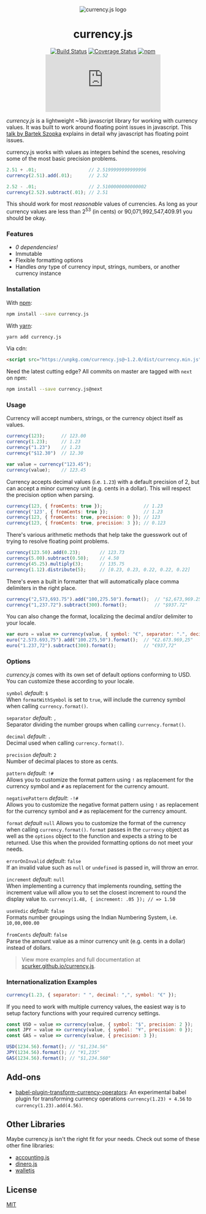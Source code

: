 <div align="center" markdown="1">

![currency.js logo](https://user-images.githubusercontent.com/1062039/31397824-9dfa15f0-adac-11e7-9869-fb20746e90c1.png)

# currency.js

[![Build Status](https://travis-ci.org/scurker/currency.js.svg?branch=master)](https://travis-ci.org/scurker/currency.js)
[![Coverage Status](https://coveralls.io/repos/scurker/currency.js/badge.svg?branch=master&service=github)](https://coveralls.io/github/scurker/currency.js?branch=master)
[![npm](https://img.shields.io/npm/v/currency.js.svg?style=flat)](https://www.npmjs.com/package/currency.js)
[![gzip size](http://img.badgesize.io/https://unpkg.com/currency.js/dist/currency.min.js?compression=gzip)](https://unpkg.com/currency.js/dist/currency.min.js)

</div>

*currency.js* is a lightweight ~1kb javascript library for working with currency values. It was built to work around floating point issues in javascript. This [talk by Bartek Szopka](http://www.youtube.com/watch?v=MqHDDtVYJRI) explains in detail why javascript has floating point issues.

currency.js works with values as integers behind the scenes, resolving some of the most basic precision problems.

```javascript
2.51 + .01;                   // 2.5199999999999996
currency(2.51).add(.01);      // 2.52

2.52 - .01;                   // 2.5100000000000002
currency(2.52).subtract(.01); // 2.51
```

This should work for most *reasonable* values of currencies. As long as your currency values are less than 2<sup>53</sup> (in cents) or 90,071,992,547,409.91 you should be okay.

### Features

* *0 dependencies!*
* Immutable
* Flexible formatting options
* Handles *any* type of currency input, strings, numbers, or another currency instance

### Installation

With [npm](https://www.npmjs.com/):

```sh
npm install --save currency.js
```

With [yarn](https://yarnpkg.com):

```sh
yarn add currency.js
```

Via cdn:

```html
<script src="https://unpkg.com/currency.js@~1.2.0/dist/currency.min.js"></script>
```

Need the latest cutting edge? All commits on master are tagged with `next` on npm:

```sh
npm install --save currency.js@next
```

### Usage

Currency will accept numbers, strings, or the currency object itself as values.

```javascript
currency(123);      // 123.00
currency(1.23);     // 1.23
currency("1.23")    // 1.23
currency("$12.30")  // 12.30

var value = currency("123.45");
currency(value);    // 123.45
```

Currency accepts decimal values (i.e. `1.23`) with a default precision of 2, but can accept a minor currency unit (e.g. cents in a dollar). This will respect the precision option when parsing.

```javascript
currency(123, { fromCents: true });               // 1.23
currency('123', { fromCents: true });             // 1.23
currency(123, { fromCents: true, precision: 0 }); // 123
currency(123, { fromCents: true, precision: 3 }); // 0.123
```

There's various arithmetic methods that help take the guesswork out of trying to resolve floating point problems.

```javascript
currency(123.50).add(0.23);       // 123.73
currency(5.00).subtract(0.50);    // 4.50
currency(45.25).multiply(3);      // 135.75
currency(1.12).distribute(5);     // [0.23, 0.23, 0.22, 0.22, 0.22]
```

There's even a built in formatter that will automatically place comma delimiters in the right place.

```javascript
currency("2,573,693.75").add("100,275.50").format();  // "$2,673,969.25"
currency("1,237.72").subtract(300).format();          // "$937.72"
```

You can also change the format, localizing the decimal and/or delimiter to your locale.

```javascript
var euro = value => currency(value, { symbol: "€", separator: ".", decimal: "," });
euro("2.573.693,75").add("100.275,50").format();  // "€2.673.969,25"
euro("1.237,72").subtract(300).format();          // "€937,72"
```

### Options

*currency.js* comes with its own set of default options conforming to USD. You can customize these according to your locale.

`symbol` *default*: `$`<br/>
When `formatWithSymbol` is set to `true`, will include the currency symbol when calling `currency.format()`.

`separator` *default*: `,`<br/>
Separator dividing the number groups when calling `currency.format()`.

`decimal` *default*: `.`<br/>
Decimal used when calling `currency.format()`.

`precision` *default*: `2`<br/>
Number of decimal places to store as cents.

`pattern` *default*: `!#`<br/>
Allows you to customize the format pattern using `!` as replacement for the currency symbol and `#` as replacement for the currency amount.

`negativePattern` *default*: `-!#`<br/>
Allows you to customize the negative format pattern using `!` as replacement for the currency symbol and `#` as replacement for the currency amount.

`format` *default* `null`
Allows you to customize the format of the currency when calling `currency.format()`. `format` passes in the `currency` object as well as the `options` object to the function and expects a string to be returned. Use this when the provided formatting options do not meet your needs.

`errorOnInvalid` *default*: `false`<br/>
If an invalid value such as `null` or `undefined` is passed in, will throw an error.

`increment` *default*: `null`<br/>
When implementing a currency that implements rounding, setting the increment value will allow you to set the closest increment to round the display value to. `currency(1.48, { increment: .05 }); // => 1.50`

`useVedic` *default*: `false`<br/>
Formats number groupings using the Indian Numbering System, i.e. `10,00,000.00`

`fromCents` *default*: `false`<br/>
Parse the amount value as a minor currency unit (e.g. cents in a dollar) instead of dollars.

> View more examples and full documentation at [scurker.github.io/currency.js](http://scurker.github.io/currency.js).

### Internationalization Examples

```js
currency(1.23, { separator: " ", decimal: ",", symbol: "€" });
```

If you need to work with multiple currency values, the easiest way is to setup factory functions with your required currency settings.

```js
const USD = value => currency(value, { symbol: "$", precision: 2 });
const JPY = value => currency(value, { symbol: "¥", precision: 0 });
const GAS = value => currency(value, { precision: 3 });

USD(1234.56).format(); // "$1,234.56"
JPY(1234.56).format(); // "¥1,235"
GAS(1234.56).format(); // "$1,234.560"
```

## Add-ons

* [babel-plugin-transform-currency-operators](https://github.com/scurker/babel-plugin-transform-currency-operators): An experimental babel plugin for transforming currency operations `currency(1.23) + 4.56` to `currency(1.23).add(4.56)`.

## Other Libraries

Maybe currency.js isn't the right fit for your needs. Check out some of these other fine libraries:

* [accounting.js](https://github.com/openexchangerates/accounting.js)
* [dinero.js](https://github.com/sarahdayan/dinero.js)
* [walletjs](https://github.com/dleitee/walletjs)

## License

[MIT](/license)
